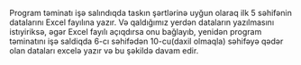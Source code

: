 Program təminatı işə salındıqda taskın şərtlərinə uyğun olaraq ilk 5 səhifənin datalarını Excel fayılına yazır.
Və qaldığımız yerdən dataların yazılmasını istıyiriksə, əgər Excel fayılı açıqdırsa onu bağlayıb, yenidən program təminatını
işə saldiqda 6-cı səhifədən 10-cu(daxil olmaqla) səhifəyə qədər olan dataları excelə yazır və bu şəkildə davam edir.
